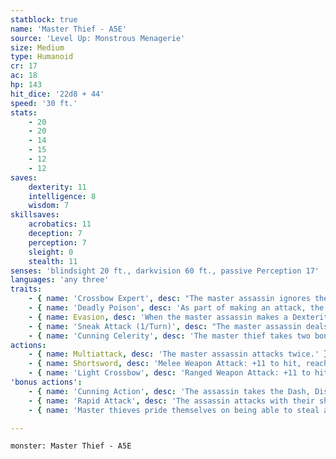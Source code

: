 ```yaml
---
statblock: true
name: 'Master Thief - A5E'
source: 'Level Up: Monstrous Menagerie'
size: Medium
type: Humanoid
cr: 17
ac: 18
hp: 143
hit_dice: '22d8 + 44'
speed: '30 ft.'
stats:
    - 20
    - 20
    - 14
    - 15
    - 12
    - 12
saves:
    dexterity: 11
    intelligence: 8
    wisdom: 7
skillsaves:
    acrobatics: 11
    deception: 7
    perception: 7
    sleight: 0
    stealth: 11
senses: 'blindsight 20 ft., darkvision 60 ft., passive Perception 17'
languages: 'any three'
traits:
    - { name: 'Crossbow Expert', desc: "The master assassin ignores the loading quality of light crossbows, and being within 5 feet of a hostile creature doesn't impose disadvantage on the master assassin's ranged attack rolls." }
    - { name: 'Deadly Poison', desc: 'As part of making an attack, the master thief can apply a deadly poison to their weapons (included below). The master thief carries 3 doses of this poison. A single dose can coat two melee weapons or up to 10 pieces of ammunition. A creature reduced to 0 hit points by their poison damage is stable but unconscious for 1 hour' }
    - { name: Evasion, desc: 'When the master assassin makes a Dexterity saving throw against an effect that deals half damage on a success, they take no damage on a success and half damage on a failure.' }
    - { name: 'Sneak Attack (1/Turn)', desc: "The master assassin deals an extra 28 (8d6) damage when they hit with a weapon attack while they have advantage on the attack, or when the master assassin's target is within 5 feet of an ally of the master assassin while the master assassin doesn't have disadvantage on the attack." }
    - { name: 'Cunning Celerity', desc: 'The master thief takes two bonus actions on each of their turns.' }
actions:
    - { name: Multiattack, desc: 'The master assassin attacks twice.' }
    - { name: Shortsword, desc: 'Melee Weapon Attack: +11 to hit, reach 5 ft., one target. Hit: 8 (1d6 + 5) piercing damage. The target makes a DC 19 Constitution saving throw, taking 17 (5d6) poison damage on a failure, or half as much damage on a success.' }
    - { name: 'Light Crossbow', desc: 'Ranged Weapon Attack: +11 to hit, range 80/320 ft., one target. Hit: 9 (1d8 + 5) piercing damage. The target makes a DC 19 Constitution saving throw, taking 17 (5d6) poison damage on a failure, or half as much damage on a success.' }
'bonus actions':
    - { name: 'Cunning Action', desc: 'The assassin takes the Dash, Disengage, Hide, or Use an Object action.' }
    - { name: 'Rapid Attack', desc: 'The assassin attacks with their shortsword.' }
    - { name: 'Master thieves pride themselves on being able to steal anything, no matter how well-guarded', desc: 'Many master thieves avoid killing when possible.' }

---
```

```statblock
monster: Master Thief - A5E
```

